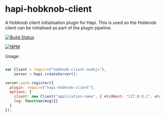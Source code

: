 hapi-hobknob-client
===================

A Hobknob client initialisation plugin for Hapi. This is used so the Hobknob client can be initialised as part of the plugin pipeline. 

[![Build Status](https://travis-ci.org/opentable/hapi-hobknob-client.svg)](https://travis-ci.org/opentable/hapi-hobknob-client)

[![NPM](https://nodei.co/npm/hapi-hobknob-client.png)](https://nodei.co/npm/hapi-hobknob-client)

Usage:

```javascript

var Client = require("hobknob-client-nodejs"), 
    server = hapi.createServer();

server.pack.register({
  plugin: require("hapi-hobknob-client"),
  options: {
    client: new Client("application-name", { etcdHost: "127.0.0.1", etcdPort: 4001 }),
    log: function(msg){}
  }
});

```